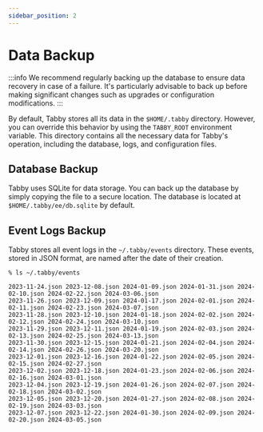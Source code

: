 ```yaml
---
sidebar_position: 2
---
```


# Data Backup

:::info
We recommend regularly backing up the database to ensure data recovery in case of a failure. It's particularly advisable to back up before making significant changes such as upgrades or configuration modifications.
:::

By default, Tabby stores all its data in the `$HOME/.tabby` directory. However, you can override this behavior by using the `TABBY_ROOT` environment variable. This directory contains all the necessary data for Tabby's operation, including the database, logs, and configuration files.

## Database Backup

Tabby uses SQLite for data storage. You can back up the database by simply copying the file to a secure location. The database is located at `$HOME/.tabby/ee/db.sqlite` by default.

## Event Logs Backup

Tabby stores all event logs in the `~/.tabby/events` directory. These events, stored in JSON format, are named after the date of their creation.

```
% ls ~/.tabby/events

2023-11-24.json 2023-12-08.json 2024-01-09.json 2024-01-31.json 2024-02-10.json 2024-02-22.json 2024-03-06.json
2023-11-26.json 2023-12-09.json 2024-01-17.json 2024-02-01.json 2024-02-11.json 2024-02-23.json 2024-03-07.json
2023-11-28.json 2023-12-10.json 2024-01-18.json 2024-02-02.json 2024-02-12.json 2024-02-24.json 2024-03-10.json
2023-11-29.json 2023-12-11.json 2024-01-19.json 2024-02-03.json 2024-02-13.json 2024-02-25.json 2024-03-13.json
2023-11-30.json 2023-12-15.json 2024-01-21.json 2024-02-04.json 2024-02-14.json 2024-02-26.json 2024-03-20.json
2023-12-01.json 2023-12-16.json 2024-01-22.json 2024-02-05.json 2024-02-15.json 2024-02-27.json
2023-12-02.json 2023-12-18.json 2024-01-23.json 2024-02-06.json 2024-02-16.json 2024-03-01.json
2023-12-04.json 2023-12-19.json 2024-01-26.json 2024-02-07.json 2024-02-18.json 2024-03-02.json
2023-12-05.json 2023-12-20.json 2024-01-27.json 2024-02-08.json 2024-02-19.json 2024-03-03.json
2023-12-07.json 2023-12-22.json 2024-01-30.json 2024-02-09.json 2024-02-20.json 2024-03-05.json
```
